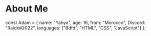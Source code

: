 # About Me
const Adam = {
    name: "Yahya",
    age: 16,
    from: "Morocco",
    Discord: "Raidx#2022",
    languages: ["Bdfd", "HTML", "CSS", "JavaScript"]
};
